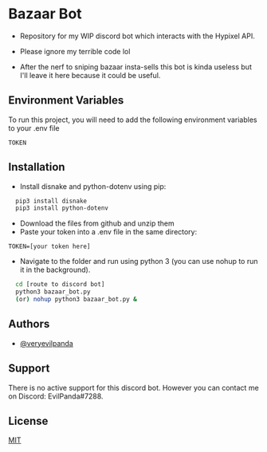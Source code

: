 
# Bazaar Bot

- Repository for my WIP discord bot which interacts with the Hypixel API.
- Please ignore my terrible code lol

- After the nerf to sniping bazaar insta-sells this bot is kinda useless but I'll leave it here because it could be useful.


## Environment Variables

To run this project, you will need to add the following environment variables to your .env file

`TOKEN`




## Installation

- Install disnake and python-dotenv using pip:
```bash
  pip3 install disnake
  pip3 install python-dotenv
```
- Download the files from github and unzip them
- Paste your token into a .env file in the same directory:
```
TOKEN=[your token here]
```

- Navigate to the folder and run using python 3 (you can use nohup to run it in the background).

```bash
  cd [route to discord bot]
  python3 bazaar_bot.py
  (or) nohup python3 bazaar_bot.py &
```
    
## Authors

- [@veryevilpanda](https://www.github.com/VeryEvilPanda)


## Support

There is no active support for this discord bot. However you can contact me on Discord: EvilPanda#7288.


## License

[MIT](https://choosealicense.com/licenses/mit/)


